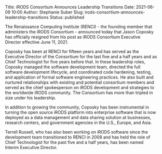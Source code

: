 Title: iRODS Consortium Announces Leadership Transitions
Date: 2021-06-09 10:00
Author: Stephanie Suber
Slug: irods-consortium-announces-leadership-transitions
Status: published

The Renaissance Computing Institute (RENCI) - the founding member that administers the iRODS Consortium - announced today that Jason Coposky has officially resigned from his post as iRODS Consortium Executive Director effective June 11, 2021.

Coposky has been at RENCI for fifteen years and has served as the Executive Director of the Consortium for the last five and a half years and as Chief Technologist for five years before that. In these leadership roles, Coposky managed the software development team, directed the full software development lifecycle, and coordinated code hardening, testing, and application of formal software engineering practices. He also built and nurtured relationships with existing and potential consortium members and served as the chief spokesperson on iRODS development and strategies to the worldwide iRODS community. The Consortium has more than tripled in size under his leadership.  

In addition to growing the community, Coposky has been instrumental in turning the open source iRODS platform into enterprise software that is now deployed as a data management and data sharing solution at businesses, research centers, and government agencies in the U.S., Europe, and Asia. 

Terrell Russell, who has also been working on iRODS software since the development team transitioned to RENCI in 2008 and has held the role of Chief Technologist for the past five and a half years, has been named Interim Executive Director.

